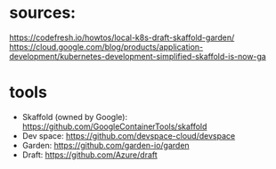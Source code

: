 # sources:

https://codefresh.io/howtos/local-k8s-draft-skaffold-garden/
https://cloud.google.com/blog/products/application-development/kubernetes-development-simplified-skaffold-is-now-ga

# tools
- Skaffold (owned by Google): https://github.com/GoogleContainerTools/skaffold
- Dev space: https://github.com/devspace-cloud/devspace 
- Garden: https://github.com/garden-io/garden
- Draft: https://github.com/Azure/draft

